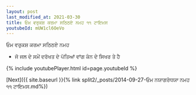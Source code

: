 ```yaml
---
layout: post
last_modified_at: 2021-03-30
title: ਓਮ ਵਰੁਕਸ਼ ਕਰਮਾ ਸਠਿਠਏ ਨਮਹ ੧੧ ਟਾਇਮਸ
youtubeId: mUW1cl6OeVo
---
```

 
 
 ਓਮ ਵਰੁਕਸ਼ ਕਰਮਾ ਸਠਿਠਏ ਨਮਹ  
 
 -  ਜੋ ਜਲ ਦੇ ਸਮੇਂ ਦਰੱਖਤ ਦੇ ਪੱਤਿਆਂ ਵਾਂਗ ਕੰਨ ਦੇ ਸਿਖਰ ਤੇ ਹੈ 
 
  
 
  
 
 
 
 
 
 


{% include youtubePlayer.html id=page.youtubeId %}
 
[Next]({{ site.baseurl }}{% link  split2/_posts/2014-09-27-ਓਮ ਨਯਾਗਰੋਧਯਾ ਨਮਹ ੧੧ ਟਾਇਮਸ.md%})
 
